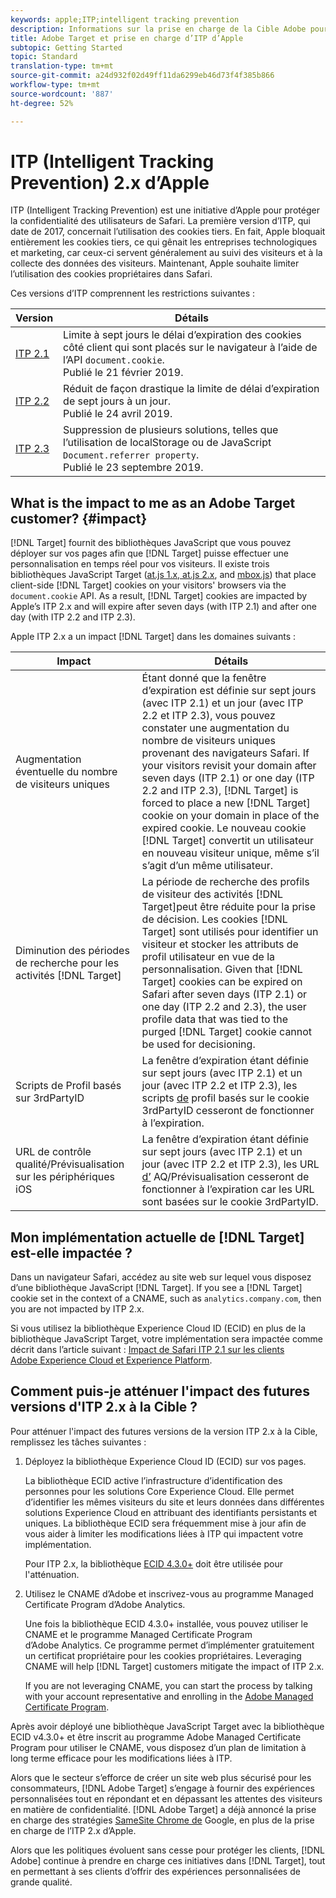 ```yaml
---
keywords: apple;ITP;intelligent tracking prevention
description: Informations sur la prise en charge de la Cible Adobe pour l’ITP 2.x d’Apple par le biais de la bibliothèque Experience Cloud ID (ECID) 4.3.
title: Adobe Target et prise en charge d’ITP d’Apple
subtopic: Getting Started
topic: Standard
translation-type: tm+mt
source-git-commit: a24d932f02d49ff11da6299eb46d73f4f385b866
workflow-type: tm+mt
source-wordcount: '887'
ht-degree: 52%

---
```



# ITP (Intelligent Tracking Prevention) 2.x d’Apple

ITP (Intelligent Tracking Prevention) est une initiative d’Apple pour protéger la confidentialité des utilisateurs de Safari. La première version d’ITP, qui date de 2017, concernait l’utilisation des cookies tiers. En fait, Apple bloquait entièrement les cookies tiers, ce qui gênait les entreprises technologiques et marketing, car ceux-ci servent généralement au suivi des visiteurs et à la collecte des données des visiteurs. Maintenant, Apple souhaite limiter l’utilisation des cookies propriétaires dans Safari.

Ces versions d’ITP comprennent les restrictions suivantes :

| Version | Détails |
| --- | --- |
| [ITP 2.1](https://webkit.org/blog/8613/intelligent-tracking-prevention-2-1/) | Limite à sept jours le délai d’expiration des cookies côté client qui sont placés sur le navigateur à l’aide de l’API `document.cookie`.<br>Publié le 21 février 2019. |
| [ITP 2.2](https://webkit.org/blog/8828/intelligent-tracking-prevention-2-2/) | Réduit de façon drastique la limite de délai d’expiration de sept jours à un jour.<br>Publié le 24 avril 2019. |
| [ITP 2.3](https://webkit.org/blog/9521/intelligent-tracking-prevention-2-3/) | Suppression de plusieurs solutions, telles que l’utilisation de localStorage ou de JavaScript `Document.referrer property`.<br>Publié le 23 septembre 2019. |

## What is the impact to me as an Adobe Target customer? {#impact}

[!DNL Target] fournit des bibliothèques JavaScript que vous pouvez déployer sur vos pages afin que [!DNL Target] puisse effectuer une personnalisation en temps réel pour vos visiteurs. Il existe trois bibliothèques JavaScript Target ([at.js 1.x, at.js 2.x](/help/c-implementing-target/c-implementing-target-for-client-side-web/c-how-atjs-works/how-atjs-works.md), and [mbox.js](/help/c-implementing-target/c-implementing-target-for-client-side-web/t-mbox-download/mbox-download.md)) that place client-side [!DNL Target] cookies on your visitors&#39; browsers via the `document.cookie` API. As a result, [!DNL Target] cookies are impacted by Apple’s ITP 2.x and will expire after seven days (with ITP 2.1) and after one day (with ITP 2.2 and ITP 2.3).

Apple ITP 2.x a un impact [!DNL Target] dans les domaines suivants :

| Impact | Détails |
| --- | --- |
| Augmentation éventuelle du nombre de visiteurs uniques | Étant donné que la fenêtre d’expiration est définie sur sept jours (avec ITP 2.1) et un jour (avec ITP 2.2 et ITP 2.3), vous pouvez constater une augmentation du nombre de visiteurs uniques provenant des navigateurs Safari. If your visitors revisit your domain after seven days (ITP 2.1) or one day (ITP 2.2 and ITP 2.3), [!DNL Target] is forced to place a new [!DNL Target] cookie on your domain in place of the expired cookie. Le nouveau cookie [!DNL Target] convertit un utilisateur en nouveau visiteur unique, même s’il s’agit d’un même utilisateur. |
| Diminution des périodes de recherche pour les activités [!DNL Target] | La période de recherche des profils de visiteur des activités [!DNL Target]peut être réduite pour la prise de décision. Les cookies [!DNL Target] sont utilisés pour identifier un visiteur et stocker les attributs de profil utilisateur en vue de la personnalisation. Given that [!DNL Target] cookies can be expired on Safari after seven days (ITP 2.1) or one day (ITP 2.2 and 2.3), the user profile data that was tied to the purged [!DNL Target] cookie cannot be used for decisioning. |
| Scripts de Profil basés sur 3rdPartyID | La fenêtre d’expiration étant définie sur sept jours (avec ITP 2.1) et un jour (avec ITP 2.2 et ITP 2.3), les scripts [de](/help/c-target/c-visitor-profile/profile-parameters.md) profil basés sur le cookie 3rdPartyID cesseront de fonctionner à l’expiration. |
| URL de contrôle qualité/Prévisualisation sur les périphériques iOS | La fenêtre d’expiration étant définie sur sept jours (avec ITP 2.1) et un jour (avec ITP 2.2 et ITP 2.3), les URL [d’](/help/c-activities/c-activity-qa/activity-qa.md) AQ/Prévisualisation cesseront de fonctionner à l’expiration car les URL sont basées sur le cookie 3rdPartyID. |

## Mon implémentation actuelle de [!DNL Target] est-elle impactée ?

Dans un navigateur Safari, accédez au site web sur lequel vous disposez d’une bibliothèque JavaScript [!DNL Target]. If you see a [!DNL Target] cookie set in the context of a CNAME, such as `analytics.company.com`, then you are not impacted by ITP 2.x.

Si vous utilisez la bibliothèque Experience Cloud ID (ECID) en plus de la bibliothèque JavaScript Target, votre implémentation sera impactée comme décrit dans l’article suivant : [Impact de Safari ITP 2.1 sur les clients Adobe Experience Cloud et Experience Platform](https://medium.com/adobetech/safari-itp-2-1-impact-on-adobe-experience-cloud-customers-9439cecb55ac).

## Comment puis-je atténuer l&#39;impact des futures versions d&#39;ITP 2.x à la Cible ?

Pour atténuer l&#39;impact des futures versions de la version ITP 2.x à la Cible, remplissez les tâches suivantes :

1. Déployez la bibliothèque Experience Cloud ID (ECID) sur vos pages.

   La bibliothèque ECID active l’infrastructure d’identification des personnes pour les solutions Core Experience Cloud. Elle permet d’identifier les mêmes visiteurs du site et leurs données dans différentes solutions Experience Cloud en attribuant des identifiants persistants et uniques. La bibliothèque ECID sera fréquemment mise à jour afin de vous aider à limiter les modifications liées à ITP qui impactent votre implémentation.

   Pour ITP 2.x, la bibliothèque [ECID 4.3.0+](https://docs.adobe.com/content/help/en/id-service/using/release-notes/release-notes.html) doit être utilisée pour l&#39;atténuation.

1. Utilisez le CNAME d’Adobe et inscrivez-vous au programme Managed Certificate Program d’Adobe Analytics.

   Une fois la bibliothèque ECID 4.3.0+ installée, vous pouvez utiliser le CNAME et le programme Managed Certificate Program d’Adobe Analytics. Ce programme permet d’implémenter gratuitement un certificat propriétaire pour les cookies propriétaires. Leveraging CNAME will help [!DNL Target] customers mitigate the impact of ITP 2.x.

   If you are not leveraging CNAME, you can start the process by talking with your account representative and enrolling in the [Adobe Managed Certificate Program](https://docs.adobe.com/content/help/en/core-services/interface/ec-cookies/cookies-first-party.html#adobe-managed-certificate-program).

Après avoir déployé une bibliothèque JavaScript Target avec la bibliothèque ECID v4.3.0+ et être inscrit au programme Adobe Managed Certificate Program pour utiliser le CNAME, vous disposez d’un plan de limitation à long terme efficace pour les modifications liées à ITP.

Alors que le secteur s’efforce de créer un site web plus sécurisé pour les consommateurs, [!DNL Adobe Target] s’engage à fournir des expériences personnalisées tout en répondant et en dépassant les attentes des visiteurs en matière de confidentialité. [!DNL Adobe Target] a déjà annoncé la prise en charge des stratégies [SameSite Chrome de](/help/c-implementing-target/c-considerations-before-you-implement-target/c-privacy/google-chrome-samesite-cookie-policies.md) Google, en plus de la prise en charge de l’ITP 2.x d’Apple.

Alors que les politiques évoluent sans cesse pour protéger les clients, [!DNL Adobe] continue à prendre en charge ces initiatives dans [!DNL Target], tout en permettant à ses clients d’offrir des expériences personnalisées de grande qualité.
